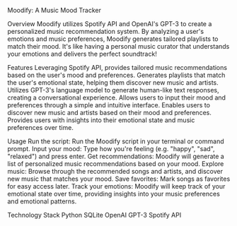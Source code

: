 Moodify: A Music Mood Tracker

Overview
Moodify utilizes Spotify API and OpenAI's GPT-3 to create a personalized music recommendation system. By analyzing a user's emotions and music preferences, Moodify generates tailored playlists to match their mood. It's like having a personal music curator that understands your emotions and delivers the perfect soundtrack!

Features
 Leveraging Spotify API, provides tailored music recommendations based on the user's mood and preferences.
Generates playlists that match the user's emotional state, helping them discover new music and artists.
Utilizes GPT-3's language model to generate human-like text responses, creating a conversational experience.
Allows users to input their mood and preferences through a simple and intuitive interface.
Enables users to discover new music and artists based on their mood and preferences.
Provides users with insights into their emotional state and music preferences over time.

Usage
Run the script: Run the Moodify script in your terminal or command prompt.
Input your mood: Type how you're feeling (e.g. "happy", "sad", "relaxed") and press enter.
Get recommendations: Moodify will generate a list of personalized music recommendations based on your mood.
Explore music: Browse through the recommended songs and artists, and discover new music that matches your mood.
Save favorites: Mark songs as favorites for easy access later.
Track your emotions: Moodify will keep track of your emotional state over time, providing insights into your music preferences and emotional patterns.

Technology Stack
Python
SQLite
OpenAI GPT-3
Spotify API
